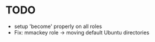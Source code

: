 # TODO
- setup 'become' properly on all roles
- Fix: mmackey role -> moving default Ubuntu directories
